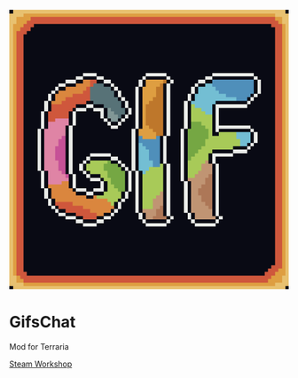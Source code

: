 ![icon](iconSteam.png)

# GifsChat
 Mod for Terraria
 
 [Steam Workshop](https://steamcommunity.com/sharedfiles/filedetails/?id=2960675504)
